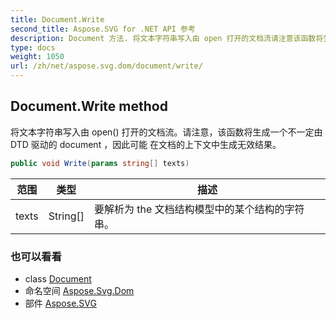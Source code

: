 ```yaml
---
title: Document.Write
second_title: Aspose.SVG for .NET API 参考
description: Document 方法. 将文本字符串写入由 open 打开的文档流请注意该函数将生成一个不一定由 DTD 驱动的 document 因此可能 在文档的上下文中生成无效结果
type: docs
weight: 1050
url: /zh/net/aspose.svg.dom/document/write/
---
```

## Document.Write method

将文本字符串写入由 open() 打开的文档流。请注意，该函数将生成一个不一定由 DTD 驱动的 document ，因此可能 在文档的上下文中生成无效结果。

```csharp
public void Write(params string[] texts)
```

| 范围 | 类型 | 描述 |
| --- | --- | --- |
| texts | String[] | 要解析为 the 文档结构模型中的某个结构的字符串。 |

### 也可以看看

* class [Document](../)
* 命名空间 [Aspose.Svg.Dom](../../document/)
* 部件 [Aspose.SVG](../../../)


